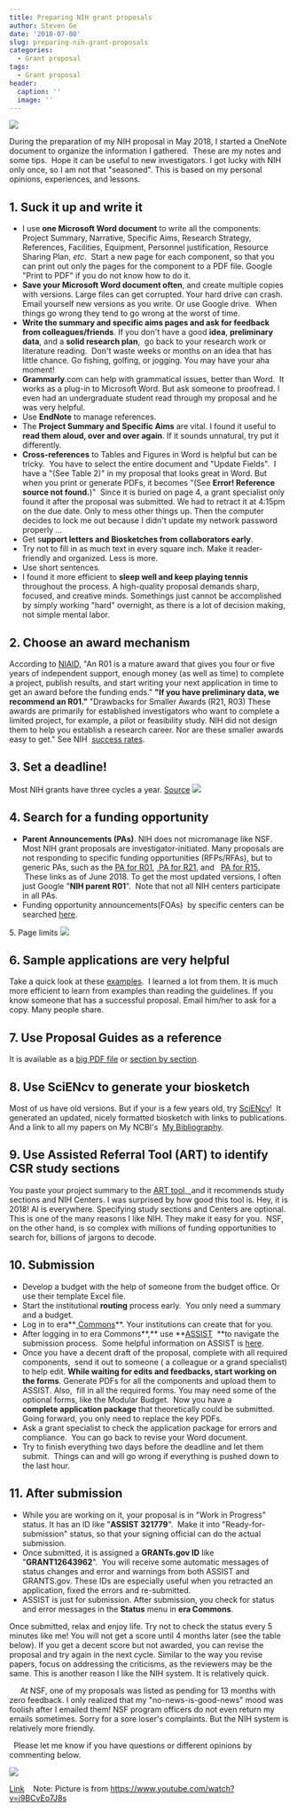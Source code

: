 ```yaml
---
title: Preparing NIH grant proposals
author: Steven Ge
date: '2018-07-08'
slug: preparing-nih-grant-proposals
categories:
  - Grant proposal
tags:
  - Grant proposal
header:
  caption: ''
  image: ''
---
```

![](/img/nih/nih.png)



 During the preparation of my NIH proposal in May 2018, I started a OneNote document to organize the information I gathered.  These are my notes and some tips.  Hope it can be useful to new investigators. I got lucky with NIH only once, so I am not that "seasoned". This is based on my personal opinions, experiences, and lessons.

1\. Suck it up and write it
---------------------------

*   I use **one Microsoft Word document** to write all the components: Project Summary, Narrative, Specific Aims, Research Strategy, References, Facilities, Equipment, Personnel justification, Resource Sharing Plan, _etc_.  Start a new page for each component, so that you can print out only the pages for the component to a PDF file. Google "Print to PDF" if you do not know how to do it.
*   **Save your Microsoft Word document often**, and create multiple copies with versions. Large files can get corrupted. Your hard drive can crash. Email yourself new versions as you write. Or use Google drive.  When things go wrong they tend to go wrong at the worst of time.
*   **Write the summary and specific aims pages and ask for feedback from colleagues/friends**. If you don't have a good **idea**, **preliminary data**, and a **solid research plan**,  go back to your research work or literature reading.  Don't waste weeks or months on an idea that has little chance. Go fishing, golfing, or jogging. You may have your aha moment!
*   **Grammarly**.com can help with grammatical issues, better than Word.  It works as a plug-in to Microsoft Word. But ask someone to proofread. I even had an undergraduate student read through my proposal and he was very helpful.
*   Use **EndNote** to manage references.
*   The **Project Summary and Specific Aims** are vital. I found it useful to **read them aloud, over and over again**. If it sounds unnatural, try put it differently.
*   **Cross-references** to Tables and Figures in Word is helpful but can be tricky.  You have to select the entire document and "Update Fields".  I have a "(See Table 2)" in my proposal that looks great in Word. But when you print or generate PDFs, it becomes "(See **Error! Reference source not found.**)"  Since it is buried on page 4, a grant specialist only found it after the proposal was submitted. We had to retract it at 4:15pm on the due date. Only to mess other things up. Then the computer decides to lock me out because I didn't update my network password properly ...
*   Get s**upport letters and Biosketches from collaborators early**.
*   Try not to fill in as much text in every square inch. Make it reader-friendly and organized. Less is more.
*   Use short sentences.
*   I found it more efficient to **sleep well and keep playing tennis** throughout the process. A high-quality proposal demands sharp, focused, and creative minds. Somethings just cannot be accomplished by simply working "hard" overnight, as there is a lot of decision making, not simple mental labor.

2\. Choose an award mechanism
-----------------------------

According to [NIAID,](https://www.niaid.nih.gov/grants-contracts/research-project-grants) "An R01 is a mature award that gives you four or five years of independent support, enough money (as well as time) to complete a project, publish results, and start writing your next application in time to get an award before the funding ends." **"If you have preliminary data, we recommend an R01."** "Drawbacks for Smaller Awards (R21, R03) These awards are primarily for established investigators who want to complete a limited project, for example, a pilot or feasibility study. NIH did not design them to help you establish a research career. Nor are these smaller awards easy to get." See NIH  [success rates](https://report.nih.gov/success_rates/).

3\. Set a deadline!
-------------------

Most NIH grants have three cycles a year. [Source](https://grants.nih.gov/grants/how-to-apply-application-guide/due-dates-and-submission-policies/due-dates.htm)
![](/img/nih/dueDates.png)

4\. Search for a funding opportunity
------------------------------------

*   **Parent Announcements (PAs)**. NIH does not micromanage like NSF. Most NIH grant proposals are investigator-initiated. Many proposals are not responding to specific funding opportunities (RFPs/RFAs), but to generic PAs, such as the [PA for R01](https://grants.nih.gov/grants/guide/pa-files/PA-18-484.html), [ PA for R21,](https://grants.nih.gov/grants/guide/pa-files/PA-18-489.html) and   [PA for R15.](https://grants.nih.gov/grants/guide/pa-files/PA-18-504.html)   These links as of June 2018. To get the most updated versions, I often just Google "**NIH parent R01**".  Note that not all NIH centers participate in all PAs.
*   Funding opportunity announcements(FOAs)  by specific centers can be searched [here](https://grants.nih.gov/funding/index.htm).

5\. Page limits
![](/img/nih/pageLimites.png)


6\. Sample applications are very helpful
----------------------------------------

Take a quick look at these [examples](https://www.niaid.nih.gov/grants-contracts/sample-applications).  I learned a lot from them. It is much more efficient to learn from examples than reading the guidelines. If you know someone that has a successful proposal. Email him/her to ask for a copy. Many people share.

7\. Use Proposal Guides as a reference
--------------------------------------

It is available as a [big PDF file](https://grants.nih.gov/grants/how-to-apply-application-guide/forms-d/general-forms-d.pdf) or [section by section](https://grants.nih.gov/grants/how-to-apply-application-guide/forms-d/general/g.100-how-to-use-the-application-instructions.htm).

8\. Use SciENcv to generate your biosketch
------------------------------------------

Most of us have old versions. But if your is a few years old, try [SciENcv](https://www.ncbi.nlm.nih.gov/sciencv/)!  It generated an updated, nicely formatted biosketch with links to publications. And a link to all my papers on My NCBI's  [My Bibliography](https://www.ncbi.nlm.nih.gov/myncbi/).

9\. Use Assisted Referral Tool (ART) to identify CSR study sections
-------------------------------------------------------------------

You paste your project summary to the [ART tool,  ](https://art.csr.nih.gov/ART/selection.jsp)and it recommends study sections and NIH Centers. I was surprised by how good this tool is. Hey, it is 2018! AI is everywhere. Specifying study sections and Centers are optional. This is one of the many reasons I like NIH. They make it easy for you.  NSF, on the other hand, is so complex with millions of funding opportunities to search for, billions of jargons to decode.

10\. Submission
---------------

*   Develop a budget with the help of someone from the budget office. Or use their template Excel file.
*   Start the institutional **routing** process early.  You only need a summary and a budget.
*   Log in to era**[ Commons](https://public.era.nih.gov/commons/)**. Your institutions can create that for you.
*   After logging in to era Commons**,** use **[ASSIST](https://public.era.nih.gov/assist)  **to navigate the submission process.  Some helpful information on ASSIST is [here](https://era.nih.gov/erahelp/ASSIST/Default.htm).
*   Once you have a decent draft of the proposal, complete with all required components,  send it out to someone ( a colleague or a grand specialist) to help edit. **While waiting for edits and feedbacks, start working on the forms**. Generate PDFs for all the components and upload them to ASSIST. Also,  fill in all the required forms. You may need some of the optional forms, like the Modular Budget.  Now you have a **complete application package** that theoretically could be submitted.  Going forward, you only need to replace the key PDFs.
*   Ask a grant specialist to check the application package for errors and compliance.  You can go back to revise your Word document.
*   Try to finish everything two days before the deadline and let them submit.  Things can and will go wrong if everything is pushed down to the last hour.

11\. After submission
---------------------

*   While you are working on it, your proposal is in "Work in Progress" status. It has an ID like "**ASSIST 321779**".  Make it into "Ready-for-submission" status, so that your signing official can do the actual submission.
*   Once submitted, it is assigned a **GRANTs.gov ID** like "**GRANT12643962**".  You will receive some automatic messages of status changes and error and warnings from both ASSIST and GRANTS.gov. These IDs are especially useful when you retracted an application, fixed the errors and re-submitted.
*   ASSIST is just for submission. After submission, you check for status and error messages in the **Status** menu in **era Commons**.

Once submitted, relax and enjoy life. Try not to check the status every 5 minutes like me! You will not get a score until 4 months later (see the table below). If you get a decent score but not awarded, you can revise the proposal and try again in the next cycle. Similar to the way you revise papers, focus on addressing the criticisms, as the reviewers may be the same. This is another reason I like the NIH system. It is relatively quick.

     At NSF, one of my proposals was listed as pending for 13 months with zero feedback. I only realized that my "no-news-is-good-news" mood was foolish after I emailed them! NSF program officers do not even return my emails sometimes. Sorry for a sore loser's complaints. But the NIH system is relatively more friendly.

  Please let me know if you have questions or different opinions by commenting below.

![](/img/nih/reviewCycle.png)

[Link](https://grants.nih.gov/grants/how-to-apply-application-guide/due-dates-and-submission-policies/due-dates.htm)    Note: Picture is from https://www.youtube.com/watch?v=j9BCvEo7J8s
